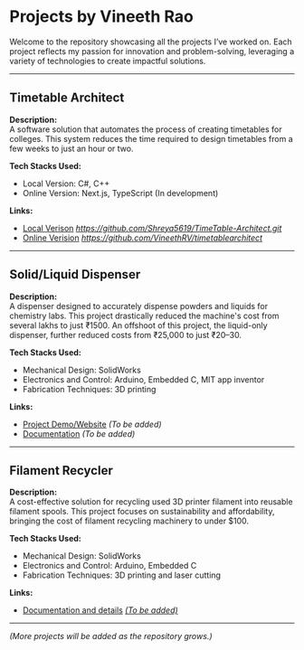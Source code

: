 # Projects by Vineeth Rao  
Welcome to the repository showcasing all the projects I’ve worked on. Each project reflects my passion for innovation and problem-solving, leveraging a variety of technologies to create impactful solutions.

---

## Timetable Architect  
**Description:**  
A software solution that automates the process of creating timetables for colleges. This system reduces the time required to design timetables from a few weeks to just an hour or two.  

**Tech Stacks Used:**  
- Local Version: C#, C++  
- Online Version: Next.js, TypeScript  (In development)

**Links:**  
- [Local Verison](#) *https://github.com/Shreya5619/TimeTable-Architect.git*  
- [Online Verision](#) *https://github.com/VineethRV/timetablearchitect*  

---

## Solid/Liquid Dispenser  
**Description:**  
A dispenser designed to accurately dispense powders and liquids for chemistry labs. This project drastically reduced the machine's cost from several lakhs to just ₹1500. An offshoot of this project, the liquid-only dispenser, further reduced costs from ₹25,000 to just ₹20–30.  

**Tech Stacks Used:**  
- Mechanical Design: SolidWorks  
- Electronics and Control: Arduino, Embedded C, MIT app inventor
- Fabrication Techniques: 3D printing

**Links:**  
- [Project Demo/Website](#) *(To be added)*  
- [Documentation](#) *(To be added)*  

---

## Filament Recycler  
**Description:**  
A cost-effective solution for recycling used 3D printer filament into reusable filament spools. This project focuses on sustainability and affordability, bringing the cost of filament recycling machinery to under $100.  

**Tech Stacks Used:**  
- Mechanical Design: SolidWorks  
- Electronics and Control: Arduino, Embedded C  
- Fabrication Techniques: 3D printing and laser cutting

**Links:**  
- [Documentation and details](#) *[(To be added)](https://www.augmentedlabs.in/blogs/Filament-Recycler)*  

---

*(More projects will be added as the repository grows.)*
